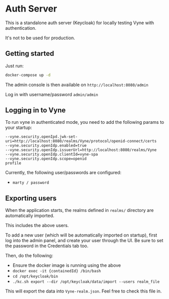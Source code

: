 # Auth Server

This is a standalone auth server (Keycloak) for locally testing Vyne with authentication.

It's not to be used for production.

## Getting started

Just run:

```bash
docker-compose up -d
```

The admin console is then available on `http://localhost:8080/admin`

Log in with username/password `admin/admin`

## Logging in to Vyne

To run vyne in authenticated mode, you need to add the following params to your startup:

```
--vyne.security.openIpd.jwk-set-uri=http://localhost:8080/realms/Vyne/protocol/openid-connect/certs
--vyne.security.openIdp.enabled=true
--vyne.security.openIdp.issuerUrl=http://localhost:8080/realms/Vyne
--vyne.security.openIdp.clientId=vyne-spa
--vyne.security.openIdp.scope=openid
profile
```

Currently, the following user/passwords are configured:

* `marty / password`

## Exporting users

When the application starts, the realms defined in `realms/` directory are automatically imported.

This includes the above users.

To add a new user (which will be automatically imported on startup), first log into the admin panel,
and create your user through the UI. Be sure to set the password in the Credentials tab too.

Then, do the following:

* Ensure the docker image is running using the above
* `docker exec -it {containedId} /bin/bash`
* `cd /opt/keycloak/bin`
* `./kc.sh export --dir /opt/keycloak/data/import --users realm_file`

This will export the data into `Vyne-realm.json`. Feel free to check this file in. 
